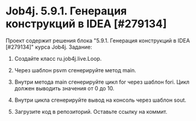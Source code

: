 # Job4j. 5.9.1. Генерация конструкций в IDEA [#279134]
Проект содержит решения блока "5.9.1. Генерация конструкций в IDEA [#279134]" курса Job4j.
Задание:
1. Создайте класс ru.job4j.live.Loop.

2. Через шаблон psvm сгенерируйте метод main.

3. Внутри метода main сгенерируйте цикл for через шаблон fori.
   Цикл должен выводить значения от 0 до 10.

4. Внутри цикла сгенерируйте вывод на консоль через шаблон sout.

5. Загрузите код в репозиторий. Оставьте ссылку на коммит.